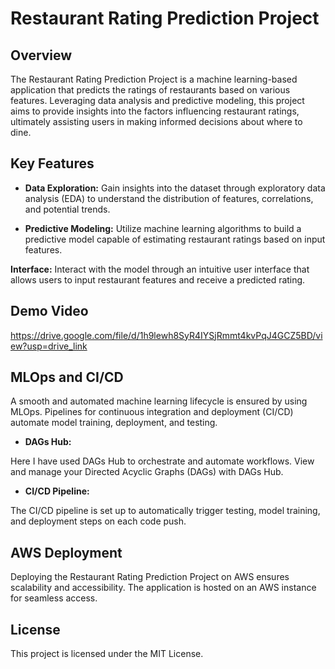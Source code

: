 # Restaurant Rating Prediction Project

## Overview

The Restaurant Rating Prediction Project is a machine learning-based application that predicts the ratings of restaurants based on various features. Leveraging data analysis and predictive modeling, this project aims to provide insights into the factors influencing restaurant ratings, ultimately assisting users in making informed decisions about where to dine.

## Key Features

- **Data Exploration:** Gain insights into the dataset through exploratory data analysis (EDA) to understand the distribution of features, correlations, and potential trends.

- **Predictive Modeling:** Utilize machine learning algorithms to build a predictive model capable of estimating restaurant ratings based on input features.

**Interface:** Interact with the model through an intuitive user interface that allows users to input restaurant features and receive a predicted rating.

## Demo Video

https://drive.google.com/file/d/1h9lewh8SyR4IYSjRmmt4kvPqJ4GCZ5BD/view?usp=drive_link

## MLOps and CI/CD

A smooth and automated machine learning lifecycle is ensured by using MLOps. Pipelines for continuous integration and deployment (CI/CD) automate model training, deployment, and testing.

- **DAGs Hub:**

Here I have used DAGs Hub to orchestrate and automate workflows. View and manage your Directed Acyclic Graphs (DAGs) with DAGs Hub.

- **CI/CD Pipeline:**

The CI/CD pipeline is set up to automatically trigger testing, model training, and deployment steps on each code push.

## AWS Deployment

Deploying the Restaurant Rating Prediction Project on AWS ensures scalability and accessibility. The application is hosted on an AWS instance for seamless access.

## License

This project is licensed under the MIT License.
